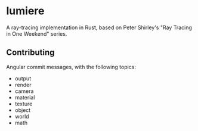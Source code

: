 # lumiere
A ray-tracing implementation in Rust, based on Peter Shirley's "Ray Tracing in One Weekend" series.


## Contributing

Angular commit messages, with the following topics:
 - output
 - render
 - camera
 - material
 - texture
 - object
 - world
 - math